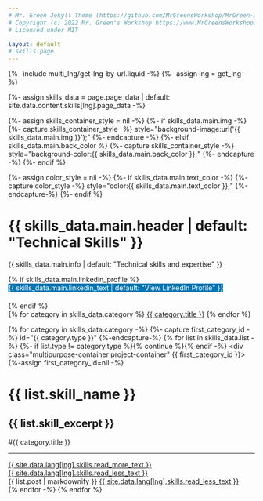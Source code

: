 ```yaml
---
# Mr. Green Jekyll Theme (https://github.com/MrGreensWorkshop/MrGreen-JekyllTheme)
# Copyright (c) 2022 Mr. Green's Workshop https://www.MrGreensWorkshop.com
# Licensed under MIT

layout: default
# skills page
---
```

{%- include multi_lng/get-lng-by-url.liquid -%}
{%- assign lng = get_lng -%}

{%- assign skills_data = page.page_data | default: site.data.content.skills[lng].page_data -%}

{%- assign skills_container_style = nil -%}
{%- if skills_data.main.img -%}
  {%- capture skills_container_style -%} style="background-image:url('{{ skills_data.main.img }}');" {%- endcapture -%}
{%- elsif skills_data.main.back_color %}
  {%- capture skills_container_style -%} style="background-color:{{ skills_data.main.back_color }};" {%- endcapture -%}
{%- endif %}

<div class="multipurpose-container project-heading-container" {{skills_container_style}}>
{%- assign color_style = nil -%}
{%- if skills_data.main.text_color -%}
  {%- capture color_style -%} style="color:{{ skills_data.main.text_color }};" {%-endcapture-%}
{%- endif %}
  <h1 {{ color_style }}>{{ skills_data.main.header | default: "Technical Skills" }}</h1>
  <p {{ color_style }}>{{ skills_data.main.info | default: "Technical skills and expertise" }}</p>
  {% if skills_data.main.linkedin_profile %}
  <div class="multipurpose-button-wrapper" style="margin-bottom: 20px;">
    <a href="{{ skills_data.main.linkedin_profile }}" target="_blank" role="button" class="multipurpose-button" style="background-color:#0077b5; color: white; text-decoration: none;">{{ skills_data.main.linkedin_text | default: "View LinkedIn Profile" }}</a>
  </div>
  {% endif %}
  <div class="multipurpose-button-wrapper">
  {% for category in skills_data.category %}
    <a href="#{{ category.type }}" role="button" class="multipurpose-button project-buttons" style="background-color:{{ category.color }};">{{ category.title }}</a>
  {% endfor %}
  </div>
</div>

{% for category in skills_data.category -%}
  {%- capture first_category_id -%} id="{{ category.type }}" {%-endcapture-%}
  {% for list in skills_data.list -%}
    {%- if list.type != category.type %}{% continue %}{% endif -%}
    <div class="multipurpose-container project-container" {{ first_category_id }}>
      {%-assign first_category_id=nil -%}
      <div class="row">
        <div class="col-md-12 project-header">
          <h1>{{ list.skill_name }}</h1><h2>{{ list.skill_excerpt }}</h2>
          <div class="meta-container">
            <p class="category">#{{ category.title }}</p>
          </div>
          <hr>
          <a href="javascript:void(0);" class="read-more-less" role="button" rel="nofollow">
            <div class="read-more"><i class="fa fa-angle-double-down fa-fw" aria-hidden="true"></i>{{ site.data.lang[lng].skills.read_more_text }}</div>
            <div class="read-less"><i class="fa fa-angle-double-up fa-fw" aria-hidden="true"></i>{{ site.data.lang[lng].skills.read_less_text }}</div>
          </a>
        </div>
      </div>
      <div class="row">
        <div class="markdown-style">
          {{ list.post | markdownify }}
          <a href="javascript:void(0);" class="read-more-less" role="button" rel="nofollow">
            <i class="fa fa-angle-double-up fa-fw" aria-hidden="true"></i>{{ site.data.lang[lng].skills.read_less_text }}
          </a>
        </div>
      </div>
    </div>
  {% endfor -%}
{% endfor %}